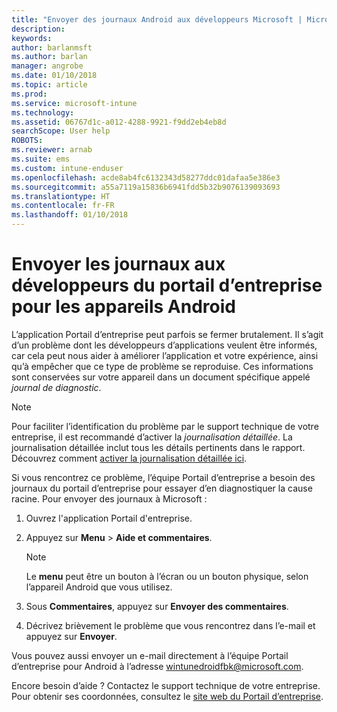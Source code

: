 ```yaml
---
title: "Envoyer des journaux Android aux développeurs Microsoft | Microsoft Docs"
description: 
keywords: 
author: barlanmsft
ms.author: barlan
manager: angrobe
ms.date: 01/10/2018
ms.topic: article
ms.prod: 
ms.service: microsoft-intune
ms.technology: 
ms.assetid: 06767d1c-a012-4288-9921-f9dd2eb4eb8d
searchScope: User help
ROBOTS: 
ms.reviewer: arnab
ms.suite: ems
ms.custom: intune-enduser
ms.openlocfilehash: acde8ab4fc6132343d58277ddc01dafaa5e386e3
ms.sourcegitcommit: a55a7119a15836b6941fdd5b32b9076139093693
ms.translationtype: HT
ms.contentlocale: fr-FR
ms.lasthandoff: 01/10/2018
---
```

# <a name="send-logs-to-the-company-portal-developers-for-android-devices"></a>Envoyer les journaux aux développeurs du portail d’entreprise pour les appareils Android

L’application Portail d’entreprise peut parfois se fermer brutalement. Il s’agit d’un problème dont les développeurs d’applications veulent être informés, car cela peut nous aider à améliorer l’application et votre expérience, ainsi qu’à empêcher que ce type de problème se reproduise. Ces informations sont conservées sur votre appareil dans un document spécifique appelé _journal de diagnostic_.

> [!Note]
> Pour faciliter l’identification du problème par le support technique de votre entreprise, il est recommandé d’activer la _journalisation détaillée_. La journalisation détaillée inclut tous les détails pertinents dans le rapport. Découvrez comment [activer la journalisation détaillée ici](use-verbose-logging-to-help-your-it-administrator-fix-device-issues-android.md).

Si vous rencontrez ce problème, l’équipe Portail d’entreprise a besoin des journaux du portail d’entreprise pour essayer d’en diagnostiquer la cause racine. Pour envoyer des journaux à Microsoft :

1.  Ouvrez l'application Portail d'entreprise.

2.  Appuyez sur **Menu** >  **Aide et commentaires**.

    > [!NOTE]
    > Le **menu** peut être un bouton à l’écran ou un bouton physique, selon l’appareil Android que vous utilisez.

3.  Sous **Commentaires**, appuyez sur **Envoyer des commentaires**.

4.  Décrivez brièvement le problème que vous rencontrez dans l’e-mail et appuyez sur **Envoyer**.

Vous pouvez aussi envoyer un e-mail directement à l’équipe Portail d’entreprise pour Android à l’adresse <a href="mailto:wintunedroidfbk@microsoft.com?subject=Send logs to Microsoft&body=Describe the issue you are having.">wintunedroidfbk@microsoft.com</a>. 

Encore besoin d’aide ? Contactez le support technique de votre entreprise. Pour obtenir ses coordonnées, consultez le [site web du Portail d’entreprise](https://portal.manage.microsoft.com#HelpDeskDialog).
